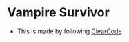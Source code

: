 # Vampire Survivor
- This is made by following [ClearCode](https://www.youtube.com/watch?v=8OMghdHP-zs&t=22547s)
